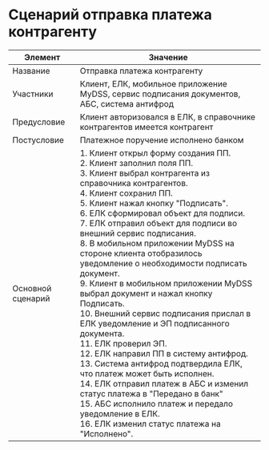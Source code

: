 # Сценарий отправка платежа контрагенту

| Элемент           | Значение                                                                                                                                                                                                                                                                                                                                                                                                                                                                                                                                                                                                                                                                                                                                                                                                                                                                                                                                                             |
|-------------------|----------------------------------------------------------------------------------------------------------------------------------------------------------------------------------------------------------------------------------------------------------------------------------------------------------------------------------------------------------------------------------------------------------------------------------------------------------------------------------------------------------------------------------------------------------------------------------------------------------------------------------------------------------------------------------------------------------------------------------------------------------------------------------------------------------------------------------------------------------------------------------------------------------------------------------------------------------------------|
| Название          | Отправка платежа контрагенту                                                                                                                                                                                                                                                                                                                                                                                                                                                                                                                                                                                                                                                                                                                                                                                                                                                                                                                                         |
| Участники         | Клиент, ЕЛК, мобильное приложение MyDSS, сервис подписания документов, АБС, система антифрод                                                                                                                                                                                                                                                                                                                                                                                                                                                                                                                                                                                                                                                                                                                                                                                                                                                                         |
| Предусловие       | Клиент авторизовался в ЕЛК, в справочнике контрагентов имеется контрагент                                                                                                                                                                                                                                                                                                                                                                                                                                                                                                                                                                                                                                                                                                                                                                                                                                                                                            |
| Постусловие       | Платежное поручение исполнено банком                                                                                                                                                                                                                                                                                                                                                                                                                                                                                                                                                                                                                                                                                                                                                                                                                                                                                                                                 |
| Основной сценарий | 1. Клиент открыл форму создания ПП.<br/>2. Клиент заполнил поля ПП.<br/>3. Клиент выбрал контрагента из справочника контрагентов.<br/>4. Клиент сохранил ПП.<br/>5. Клиент нажал кнопку "Подписать".<br/>6. ЕЛК сформировал объект для подписи.<br/>7. ЕЛК отправил объект для подписи во внешний сервис подписания.<br/> 8. В мобильном приложении MyDSS на стороне клиента отобразилось уведомление о необходимости подписать документ.<br/>9. Клиент в мобильном приложении MyDSS выбрал документ и нажал кнопку Подписать.<br/>10. Внешний сервис подписания прислал в ЕЛК уведомление и ЭП подписанного документа.<br/>11. ЕЛК проверил ЭП.<br/>12. ЕЛК направил ПП в систему антифрод.<br/>13. Система антифрод подтвердила ЕЛК, что платеж может быть исполнен.<br/>14. ЕЛК  отправил платеж в АБС и изменил статус платежа в "Передано в банк"<br/>15. АБС исполнило платеж и передало уведомление в ЕЛК.<br/>16. ЕЛК изменил статус платежа на "Исполнено". |
